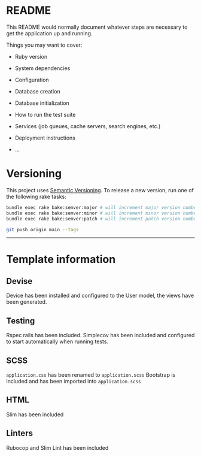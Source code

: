 # README

This README would normally document whatever steps are necessary to get the
application up and running.

Things you may want to cover:

* Ruby version

* System dependencies

* Configuration

* Database creation

* Database initialization

* How to run the test suite

* Services (job queues, cache servers, search engines, etc.)

* Deployment instructions

* ...


# Versioning
This project uses [Semantic Versioning](https://semver.org/). To release a new version, run one of the following rake tasks:
```bash
bundle exec rake bake:semver:major # will increment major version number e.g. v1.0.0
bundle exec rake bake:semver:minor # will increment minor version number e.g. v0.1.0
bundle exec rake bake:semver:patch # will increment patch version number e.g. v0.0.1

git push origin main --tags
```
--- 

# Template information
## Devise 

Device has been installed and configured to the User model, the views have been generated.

## Testing
Rspec rails has been included.
Simplecov has been included and configured to start automatically when running tests.

## SCSS
`application.css` has been renamed to `application.scss`
Bootstrap is included and has been imported into `application.scss`

## HTML
Slim has been included

## Linters
Rubocop and Slim Lint has been included
